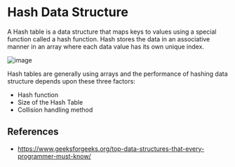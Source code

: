 # Hash Data Structure

A Hash table is a data structure that maps keys to values using a special function called a hash function. Hash stores the data in an associative manner in an array where each data value has its own unique index.

![image](https://github.com/linhvuquach/fundamental/assets/26388126/7bb3c705-2aef-4764-bdfa-08ad9589ab4c)

Hash tables are generally using arrays and the performance of hashing data structure depends upon these three factors:

- Hash function
- Size of the Hash Table
- Collision handling method

## References

- https://www.geeksforgeeks.org/top-data-structures-that-every-programmer-must-know/
